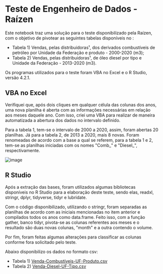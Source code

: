 # Teste de Engenheiro de Dados - Raízen

Este notebook traz uma solução para o teste disponibilizado pela Raízen, com o objetivo de pivotear as seguintes tabelas disponíveis no :

  - Tabela 1) Vendas, pelas distribuidoras¹, dos derivados combustíveis de petróleo por Unidade da Federação e produto - 2000-2020 (m3);
  - Tabela 2) Vendas, pelas distribuidoras¹, de óleo diesel por tipo e Unidade da Federação - 2013-2020 (m3).

Os programas utilizados para o teste foram VBA no Excel e o R Studio, versão 4.2.1.

## VBA no Excel

Verifiquei que, após dois cliques em qualquer célula das colunas dos anos, uma nova planilha é aberta com as informações necessárias em relação aos meses daquele ano. Com isso, criei uma VBA para realizar de maneira automatizada a abertura dos dados no intervalo definido. 

Para a tabela 1, tem-se o intervalo de 2000 a 2020, assim, foram abertas 20 planilhas. Já para a tabela 2, de 2013 a 2020, mais 8 novas. Foram renomeadas de acordo com a base a qual se referem, para a tabela 1 e 2, tem-se as planilhas iniciadas com os nomes "Comb_" e "Diesel_", respectivamente. 

![image](https://user-images.githubusercontent.com/37222393/177814169-770a77e8-ca62-4369-97e0-897c2a6a5013.png)

## R Studio

Após a extração das bases, foram utilizados algumas bibliotecas disponíveis no R Studio para a elaboração deste teste, sendo elas, readxl, stringr, dplyr, tidyverse, tidyr e lubridate.

Com o código disponibilizado, utilizando o stringr, foram separadas as planilhas de acordo com as iniciais mencionadas no item anterior e compilados todos os anos como data.frame. Feito isso, com a função gather, banco tidyr, pivota-se as colunas referentes aos meses e o resultado são duas novas colunas, "month" e a outra contendo o volume. 

Por fim, foram feitas algumas alterações para classificar as colunas conforme fora solicitado pelo teste.

Abaixo disponibilizo os dados no formato csv:

  - Tabela 1) [Venda-Combustíveis-UF-Produto.csv](https://github.com/anandaalmeida/data-engineering-test-raizen/files/9065396/Venda-Combustiveis-UF-Produto.csv)
  - Tabela 2) [Venda-Diesel-UF-Tipo.csv](https://github.com/anandaalmeida/data-engineering-test-raizen/files/9065398/Venda-Diesel-UF-Tipo.csv)
